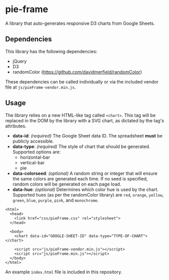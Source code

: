 # pie-frame
A library that auto-generates responsive D3 charts from Google Sheets.

## Dependencies
This library has the following dependencies:

* jQuery
* D3
* randomColor (https://github.com/davidmerfield/randomColor)

These dependencies can be called individually or via the included vendor file at `js/pieFrame-vendor.min.js`.

## Usage
The library relies on a new HTML-like tag called `<chart>`.  This tag will be replaced in the DOM by the library with a SVG chart, as dictated by the tag's attributes.

* __data-id__: _(required)_ The Google Sheet data ID. The spreadsheet __must__ be publicly accessible.
* __data-type__: _(required)_ The style of chart that should be generated. Supported options are:
  * horizontal-bar
  * vertical-bar
  * pie
* __data-colorseed__: _(optional)_ A random string or integer that will ensure the same colors are generated each time. If no seed is specified, random colors will be generated on each page load.
* __data-hue__: _(optional)_ Determines which color hue is used by the chart. Supported hues (as per the randomColor library) are `red`, `orange`, `yellow`, `green`, `blue`, `purple`, `pink`, and `monochrome`.

```
<html>
  <head>
    <link href="css/pieFrame.css" rel="stylesheet">
  </head>

  <body>
    <chart data-id="GOOGLE-SHEET-ID" data-type="TYPE-OF-CHART"></chart>

    <script src="js/pieFrame-vendor.min.js"></script>
    <script src="js/pieFrame.min.js"></script>
  </body>
</html>
```

An example `index.html` file is included in this repository.
